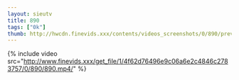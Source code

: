 ```yaml
--- 
layout: sieutv
title: 890
tags: ["0k"]
thumb: http://hwcdn.finevids.xxx/contents/videos_screenshots/0/890/preview.mp4.jpg
---
```

{% include video src="http://www.finevids.xxx/get_file/1/4f62d76496e9c06a6e2c4846c2783757/0/890/890.mp4/" %} 
